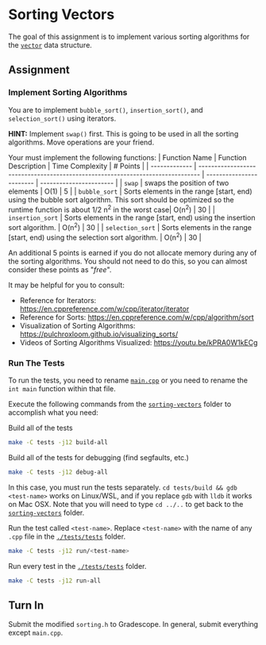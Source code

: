 # Sorting Vectors
The goal of this assignment is to implement various sorting algorithms for the [`vector`](https://en.cppreference.com/w/cpp/container/vector) data structure.
## Assignment
### Implement Sorting Algorithms
You are to implement `bubble_sort()`, `insertion_sort()`, and `selection_sort()` using iterators. 

**HINT:** Implement `swap()` first. This is going to be used in all the sorting algorithms. Move operations are your friend.

Your must implement the following functions:
| Function Name     | Function Description                                                                                                                                                         | Time Complexity            | &#35; Points            |
| -------------     | ------------------------------------------------------------------------------                                                                                               | ------------------------   | ----------------------- |
| `swap`            | swaps the position of two elements                                                                                                                                           | O(1)                       | 5     |
| `bubble_sort`     | Sorts elements in the range \[start, end) using the bubble sort algorithm. This sort should be optimized so the runtime function is about 1/2 n<sup>2</sup> in the worst case| O(n<sup>2</sup>)           | 30                      |
| `insertion_sort`  | Sorts elements in the range \[start, end) using the insertion sort algorithm.                                                                                                | O(n<sup>2</sup>)           | 30                      |
| `selection_sort`  | Sorts elements in the range \[start, end) using the selection sort algorithm.                                                                                                | O(n<sup>2</sup>)           | 30                      |

An additional 5 points is earned if you do not allocate memory during any of the sorting algorithms. You should not need to do this, so you can almost consider these points as "*free*".

It may be helpful for you to consult:
- Reference for Iterators: https://en.cppreference.com/w/cpp/iterator/iterator
- Reference for Sorts: https://en.cppreference.com/w/cpp/algorithm/sort
- Visualization of Sorting Algorithms: https://pulchroxloom.github.io/visualizing_sorts/
- Videos of Sorting Algorithms Visualized: https://youtu.be/kPRA0W1kECg

### Run The Tests
To run the tests, you need to rename [`main.cpp`](./src/main.cpp) or you need to rename the `int main` function within that file.

Execute the following commands from the [`sorting-vectors`](.) folder to accomplish what you need:

Build all of the tests
```sh
make -C tests -j12 build-all
```

Build all of the tests for debugging (find segfaults, etc.)
```sh
make -C tests -j12 debug-all
```
In this case, you must run the tests separately. `cd tests/build && gdb <test-name>` works on Linux/WSL, and if you replace `gdb` with `lldb` it works on Mac OSX. Note that you will need to type `cd ../..` to get back to the [`sorting-vectors`](.) folder.

Run the test called `<test-name>`. Replace `<test-name>` with the name of any `.cpp` file in the [`./tests/tests`](./tests/tests) folder.
```sh
make -C tests -j12 run/<test-name>
```

Run every test in the [`./tests/tests`](./tests/tests) folder.
```sh
make -C tests -j12 run-all
```

## Turn In
Submit the modified `sorting.h` to Gradescope. In general, submit everything except `main.cpp`.

